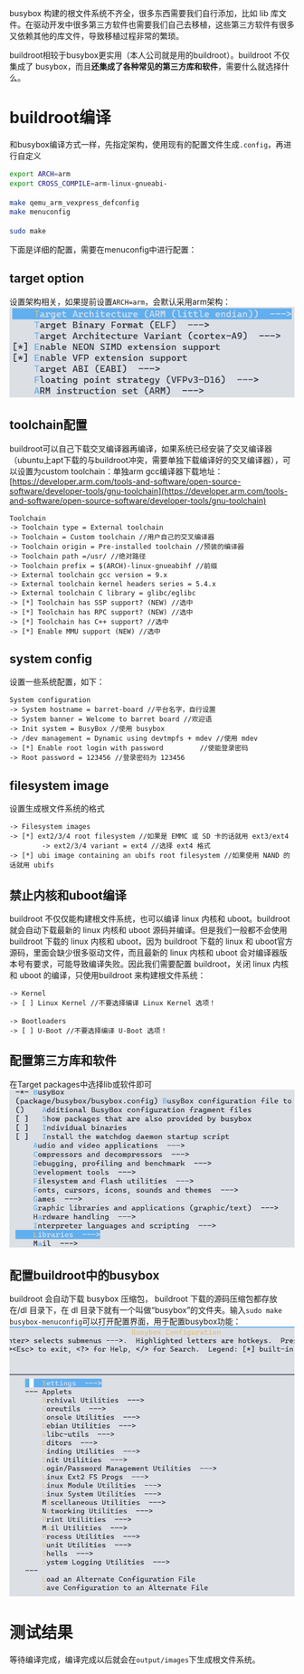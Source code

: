 busybox 构建的根文件系统不齐全，很多东西需要我们自行添加，比如 lib 库文件。在驱动开发中很多第三方软件也需要我们自己去移植，这些第三方软件有很多又依赖其他的库文件，导致移植过程非常的繁琐。 ​

buildroot相较于busybox更实用（本人公司就是用的buildroot）。buildroot 不仅集成了 busybox，而且**还集成了各种常见的第三方库和软件**，需要什么就选择什么。 

# buildroot编译
和busybox编译方式一样，先指定架构，使用现有的配置文件生成`.config`，再进行自定义
```bash
export ARCH=arm
export CROSS_COMPILE=arm-linux-gnueabi-

make qemu_arm_vexpress_defconfig
make menuconfig

sudo make
```
下面是详细的配置，需要在menuconfig中进行配置：

## target option
设置架构相关，如果提前设置`ARCH=arm`，会默认采用arm架构：![image.png](.assets/1624027525414-b2834c87-43f5-4998-974c-f9a9c44a4325.png)

## toolchain配置
buildroot可以自己下载交叉编译器再编译，如果系统已经安装了交叉编译器（ubuntu上apt下载的与buildroot冲突，需要单独下载编译好的交叉编译器），可以设置为custom toolchain：单独arm gcc编译器下载地址：[https://developer.arm.com/tools-and-software/open-source-software/developer-tools/gnu-toolchain](https://developer.arm.com/tools-and-software/open-source-software/developer-tools/gnu-toolchain)
```
Toolchain
-> Toolchain type = External toolchain
-> Toolchain = Custom toolchain //用户自己的交叉编译器
-> Toolchain origin = Pre-installed toolchain //预装的编译器
-> Toolchain path =/usr/ //绝对路径
-> Toolchain prefix = $(ARCH)-linux-gnueabihf //前缀
-> External toolchain gcc version = 9.x
-> External toolchain kernel headers series = 5.4.x
-> External toolchain C library = glibc/eglibc
-> [*] Toolchain has SSP support? (NEW) //选中
-> [*] Toolchain has RPC support? (NEW) //选中
-> [*] Toolchain has C++ support? //选中
-> [*] Enable MMU support (NEW) //选中
```

## system config
设置一些系统配置，如下：
```
System configuration
-> System hostname = barret-board //平台名字，自行设置
-> System banner = Welcome to barret board //欢迎语
-> Init system = BusyBox //使用 busybox
-> /dev management = Dynamic using devtmpfs + mdev //使用 mdev
-> [*] Enable root login with password         //使能登录密码
-> Root password = 123456 //登录密码为 123456
```

## filesystem image
设置生成根文件系统的格式
```
-> Filesystem images
-> [*] ext2/3/4 root filesystem //如果是 EMMC 或 SD 卡的话就用 ext3/ext4
		-> ext2/3/4 variant = ext4 //选择 ext4 格式
-> [*] ubi image containing an ubifs root filesystem //如果使用 NAND 的话就用 ubifs
```

## 禁止内核和uboot编译
buildroot 不仅仅能构建根文件系统，也可以编译 linux 内核和 uboot。buildroot 就会自动下载最新的 linux 内核和 uboot 源码并编译。但是我们一般都不会使用 buildroot 下载的 linux 内核和 uboot，因为 buildroot 下载的 linux 和 uboot官方源码，里面会缺少很多驱动文件，而且最新的 linux 内核和 uboot 会对编译器版本号有要求，可能导致编译失败。因此我们需要配置 buildroot，关闭 linux 内核和 uboot 的编译，只使用buildroot 来构建根文件系统：
```
-> Kernel
-> [ ] Linux Kernel //不要选择编译 Linux Kernel 选项！

-> Bootloaders
-> [ ] U-Boot //不要选择编译 U-Boot 选项！
```

## 配置第三方库和软件
在Target packages中选择lib或软件即可![image.png](.assets/1624027883493-59815563-ac29-4e1e-a628-7c88df41f3a4.png)

## 配置buildroot中的busybox
buildroot 会自动下载 busybox 压缩包， buildroot 下载的源码压缩包都存放在/dl 目录下，在 dl 目录下就有一个叫做“busybox”的文件夹。输入`sudo make busybox-menuconfig`可以打开配置界面，用于配置busybox功能：![image.png](.assets/1624028195477-f5a9d46e-c4e2-4b19-a581-b4f20b2fc26f.png)

# 测试结果
等待编译完成，编译完成以后就会在`output/images`下生成根文件系统。

